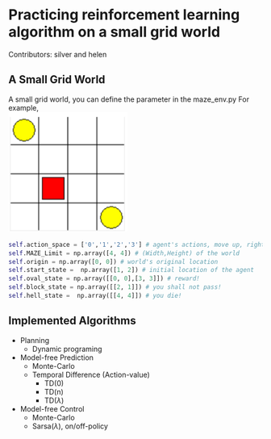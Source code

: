 # Practicing reinforcement learning algorithm on a small grid world
Contributors: silver and helen

## A Small Grid World 
A small grid world, you can define the parameter in the maze_env.py
For example, <br />
![alt text](https://github.com/chihfanhsu/RL_practice/blob/master/README_fig/world_example.png)<br />
```python
self.action_space = ['0','1','2','3'] # agent's actions, move up, right, down, and left
self.MAZE_Limit = np.array([4, 4]) # (Width,Height) of the world
self.origin = np.array([0, 0]) # world's original location
self.start_state =  np.array([1, 2]) # initial location of the agent
self.oval_state = np.array([[0, 0],[3, 3]]) # reward!
self.block_state = np.array([[2, 1]]) # you shall not pass!
self.hell_state =  np.array([[4, 4]]) # you die!
```
## Implemented Algorithms
* Planning
  * Dynamic programing
* Model-free Prediction
  * Monte-Carlo
  * Temporal Difference (Action-value)
    * TD(0)
    * TD(n)
    * TD($\lambda$)
* Model-free Control
  * Monte-Carlo
  * Sarsa($\lambda$), on/off-policy
